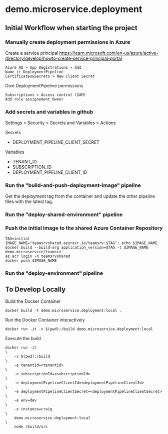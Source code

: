 # demo.microservice.deployment

## Initial Workflow when starting the project

### Manually create deployment permissions in Azure

Create a service principal
https://learn.microsoft.com/en-us/azure/active-directory/develop/howto-create-service-principal-portal

    Azure AD > App Registrations > Add
    Name it DeploymentPipeline
    Certificates&Secrets > New Client Secret

Give DeploymentPipeline permissions

    Subscriptions > Access control (IAM)
    Add role assignement Owner

### Add secrets and variables in github

Settings > Security > Secrets and Variables > Actions

Secrets

* DEPLOYMENT_PIPELINE_CLIENT_SECRET
    
Variables

* TENANT_ID
* SUBSCRIPTION_ID
* DEPLOYMENT_PIPELINE_CLIENT_ID

### Run the "build-and-push-deployment-image" pipeline

Get the deployment tag from the container and update the 
other pipeline files with the latest tag.

### Run the "deploy-shared-environment" pipeline

### Push the initial image to the shared Azure Container Repository

    TAG=initial
    IMAGE_NAME="teamsrvshared.azurecr.io/teamsrv:$TAG"; echo $IMAGE_NAME
    docker build --build-arg application_version=$TAG -t $IMAGE_NAME demo.microservice/teamsrv 
    az acr login -n teamsrvshared
    docker push $IMAGE_NAME

### Run the "deploy-environment" pipeline

## To Develop Locally

Build the Docker Container

    docker build -t demo.microservice.deployment:local .

Run the Docker Container interactively

    docker run -it -v $(pwd):/build demo.microservice.deployment:local

Execute the build

    docker run -it                                                         \
        -v $(pwd):/build                                                   \
        -e tenantId=<tenantId>                                             \
        -e subscriptionId=<subscriptionId>                                 \
        -e deploymentPipelineClientId=<deploymentPipelineClientId>         \
        -e deploymentPipelineClientSecret=<deploymentPipelineClientSecret> \
        -e env=dev                                                         \
        -e instance=craig                                                  \
        demo.microservice.deployment:local                                 \
        node /build/src


